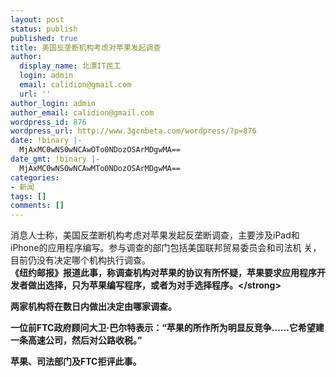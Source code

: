 ```yaml
---
layout: post
status: publish
published: true
title: 美国反垄断机构考虑对苹果发起调查
author:
  display_name: 北漂IT民工
  login: admin
  email: calidion@gmail.com
  url: ''
author_login: admin
author_email: calidion@gmail.com
wordpress_id: 876
wordpress_url: http://www.3gcnbeta.com/wordpress/?p=876
date: !binary |-
  MjAxMC0wNS0wNCAwOTo0NDozOSArMDgwMA==
date_gmt: !binary |-
  MjAxMC0wNS0wNCAwMTo0NDozOSArMDgwMA==
categories:
- 新闻
tags: []
comments: []
---
```

<p>消息人士称，美国反垄断机构考虑对苹果发起反垄断调查，主要涉及iPad和iPhone的应用程序编写。参与调查的部门包括美国联邦贸易委员会和司法机 关，目前仍没有决定哪个机构执行调查。<br />
<strong>《纽约邮报》报道此事，称调查机构对苹果的协议有所怀疑，苹果要求应用程序开发者做出选择，只为苹果编写程序，或者为对手选择程序。<&#47;strong></p>
<p>两家机构将在数日内做出决定由哪家调查。</p>
<p>一位前FTC政府顾问大卫&middot;巴尔特表示：&ldquo;苹果的所作所为明显反竞争&hellip;&hellip;它希望建一条高速公司，然后对公路收税。&rdquo;</p>
<p>苹果、司法部门及FTC拒评此事。</p>
